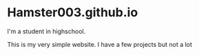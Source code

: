 # Hamster003.github.io

I'm a student in highschool. 


This is my very simple website. 
I have a few projects but not a lot
